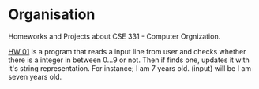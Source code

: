 # Organisation
Homeworks and Projects about CSE 331 - Computer Orgnization.

[HW 01](https://github.com/muazkurt/Computer_Organization/tree/master/HW%2001) is a program that reads a input line from user and checks 
  whether there is a integer in between 0...9 or not. 
  Then if finds one, updates it with it's string representation.
  For instance; 
    I am 7 years old. (input)
    will be
    I am seven years old.
    
    
